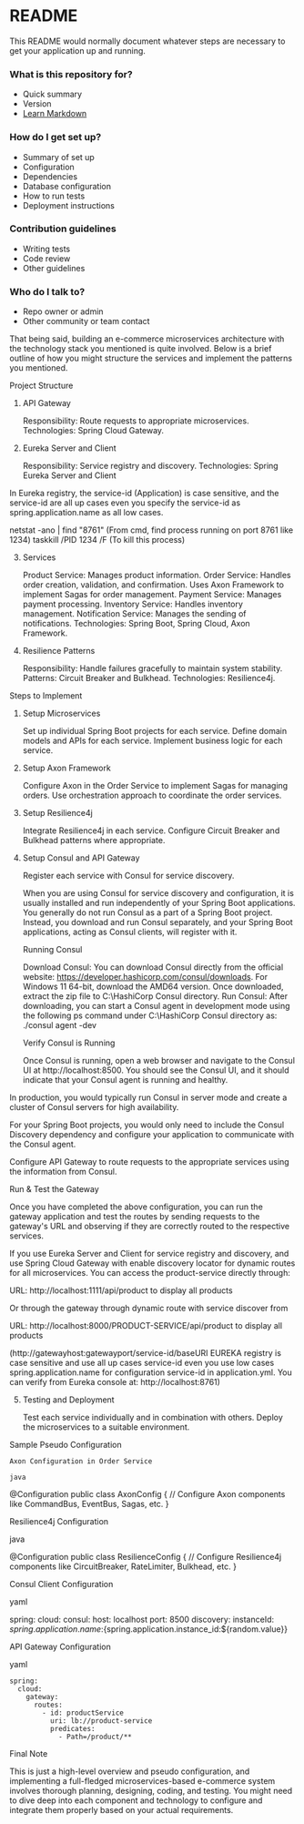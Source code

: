 # README #

This README would normally document whatever steps are necessary to get your application up and running.

### What is this repository for? ###

* Quick summary
* Version
* [Learn Markdown](https://bitbucket.org/tutorials/markdowndemo)

### How do I get set up? ###

* Summary of set up
* Configuration
* Dependencies
* Database configuration
* How to run tests
* Deployment instructions

### Contribution guidelines ###

* Writing tests
* Code review
* Other guidelines

### Who do I talk to? ###

* Repo owner or admin
* Other community or team contact


That being said, building an e-commerce microservices architecture with the technology stack you mentioned is quite 
involved. Below is a brief outline of how you might structure the services and implement the patterns you mentioned.

Project Structure
1. API Gateway

   Responsibility: Route requests to appropriate microservices.
   Technologies: Spring Cloud Gateway.

2. Eureka Server and Client

   Responsibility: Service registry and discovery.
   Technologies: Spring Eureka Server and Client

In Eureka registry, the service-id (Application) is case sensitive, and the service-id are all up cases even you 
specify the service-id as spring.application.name as all low cases.

netstat -ano | find "8761" (From cmd, find process running on port 8761 like 1234)
taskkill /PID 1234 /F (To kill this process)

3. Services

   Product Service: Manages product information.
   Order Service: Handles order creation, validation, and confirmation. Uses Axon Framework to implement Sagas for order
   management.
   Payment Service: Manages payment processing.
   Inventory Service: Handles inventory management.
   Notification Service: Manages the sending of notifications.
   Technologies: Spring Boot, Spring Cloud, Axon Framework.

4. Resilience Patterns

   Responsibility: Handle failures gracefully to maintain system stability.
   Patterns: Circuit Breaker and Bulkhead.
   Technologies: Resilience4j.

Steps to Implement
1. Setup Microservices

   Set up individual Spring Boot projects for each service.
   Define domain models and APIs for each service.
   Implement business logic for each service.

2. Setup Axon Framework

   Configure Axon in the Order Service to implement Sagas for managing orders.
   Use orchestration approach to coordinate the order services.

3. Setup Resilience4j

   Integrate Resilience4j in each service.
   Configure Circuit Breaker and Bulkhead patterns where appropriate.

4. Setup Consul and API Gateway

   Register each service with Consul for service discovery.

   When you are using Consul for service discovery and configuration, it is usually installed and run independently of 
   your Spring Boot applications. You generally do not run Consul as a part of a Spring Boot project. Instead, you 
   download and run Consul separately, and your Spring Boot applications, acting as Consul clients, will register with 
   it.

   Running Consul

   Download Consul: You can download Consul directly from the official website: 
   https://developer.hashicorp.com/consul/downloads. For Windows 11 64-bit, download the AMD64 version. Once downloaded,
   extract the zip file to C:\HashiCorp Consul directory.
   Run Consul: After downloading, you can start a Consul agent in development mode using the following ps command under
   C:\HashiCorp Consul directory as: ./consul agent -dev

   Verify Consul is Running

   Once Consul is running, open a web browser and navigate to the Consul UI at http://localhost:8500. You should see the
   Consul UI, and it should indicate that your Consul agent is running and healthy.

In production, you would typically run Consul in server mode and create a cluster of Consul servers for high availability.

For your Spring Boot projects, you would only need to include the Consul Discovery dependency and configure your 
application to communicate with the Consul agent.

   Configure API Gateway to route requests to the appropriate services using the information from Consul.

   Run & Test the Gateway

Once you have completed the above configuration, you can run the gateway application and test the routes by sending 
requests to the gateway's URL and observing if they are correctly routed to the respective services.

If you use Eureka Server and Client for service registry and discovery, and use Spring Cloud Gateway with enable 
discovery locator for dynamic routes for all microservices. You can access the product-service directly through:

URL: http://localhost:1111/api/product to display all products

Or through the gateway through dynamic route with service discover from

URL: http://localhost:8000/PRODUCT-SERVICE/api/product to display all products 

(http://gatewayhost:gatewayport/service-id/baseURI EUREKA registry is case sensitive and use all up cases service-id 
even you use low cases spring.application.name for configuration service-id in application.yml. You can verify from 
Eureka console at: http://localhost:8761)

5. Testing and Deployment

   Test each service individually and in combination with others.
   Deploy the microservices to a suitable environment.

Sample Pseudo Configuration

    Axon Configuration in Order Service

    java

@Configuration
public class AxonConfig {
// Configure Axon components like CommandBus, EventBus, Sagas, etc.
}

Resilience4j Configuration

java

@Configuration
public class ResilienceConfig {
// Configure Resilience4j components like CircuitBreaker, RateLimiter, Bulkhead, etc.
}

Consul Client Configuration

yaml

spring:
  cloud:
    consul:
      host: localhost
      port: 8500
      discovery:
        instanceId: ${spring.application.name}:${spring.application.instance_id:${random.value}}

API Gateway Configuration

yaml

    spring:
      cloud:
        gateway:
          routes:
            - id: productService
              uri: lb://product-service
              predicates:
                - Path=/product/**

Final Note

This is just a high-level overview and pseudo configuration, and implementing a full-fledged microservices-based 
e-commerce system involves thorough planning, designing, coding, and testing. You might need to dive deep into each 
component and technology to configure and integrate them properly based on your actual requirements.
